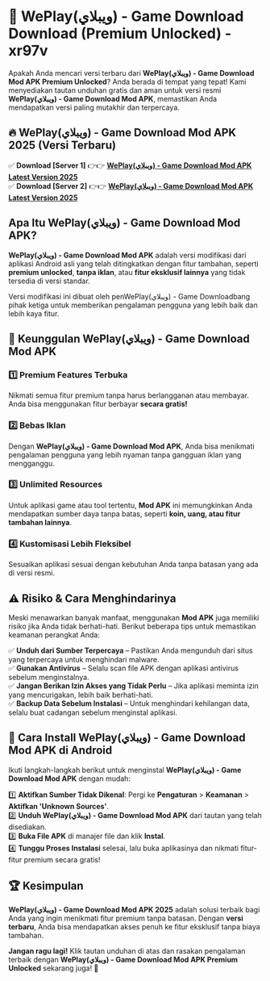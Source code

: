 # 🎯 WePlay(ويبلاي) - Game Download  Download (Premium Unlocked) -  xr97v

Apakah Anda mencari versi terbaru dari **WePlay(ويبلاي) - Game Download Mod APK Premium Unlocked**? Anda berada di tempat yang tepat! Kami menyediakan tautan unduhan gratis dan aman untuk versi resmi **WePlay(ويبلاي) - Game Download Mod APK**, memastikan Anda mendapatkan versi paling mutakhir dan terpercaya.

## 🔥 WePlay(ويبلاي) - Game Download Mod APK 2025 (Versi Terbaru)

✅ **Download [Server 1]** 👉👉 [**WePlay(ويبلاي) - Game Download Mod APK Latest Version 2025**](https://momento.my/?title=WePlay(ويبلاي)_-_Game_Download)  
✅ **Download [Server 2]** 👉👉 [**WePlay(ويبلاي) - Game Download Mod APK Latest Version 2025**](https://momento.my/?title=WePlay(ويبلاي)_-_Game_Download)  

## Apa Itu WePlay(ويبلاي) - Game Download Mod APK?

**WePlay(ويبلاي) - Game Download Mod APK** adalah versi modifikasi dari aplikasi Android asli yang telah ditingkatkan dengan fitur tambahan, seperti **premium unlocked**, **tanpa iklan**, atau **fitur eksklusif lainnya** yang tidak tersedia di versi standar.

Versi modifikasi ini dibuat oleh penWePlay(ويبلاي) - Game Downloadbang pihak ketiga untuk memberikan pengalaman pengguna yang lebih baik dan lebih kaya fitur.

## 🎯 Keunggulan WePlay(ويبلاي) - Game Download Mod APK

### 1️⃣ Premium Features Terbuka
Nikmati semua fitur premium tanpa harus berlangganan atau membayar. Anda bisa menggunakan fitur berbayar **secara gratis!**

### 2️⃣ Bebas Iklan
Dengan **WePlay(ويبلاي) - Game Download Mod APK**, Anda bisa menikmati pengalaman pengguna yang lebih nyaman tanpa gangguan iklan yang mengganggu.

### 3️⃣ Unlimited Resources
Untuk aplikasi game atau tool tertentu, **Mod APK** ini memungkinkan Anda mendapatkan sumber daya tanpa batas, seperti **koin, uang, atau fitur tambahan lainnya**.

### 4️⃣ Kustomisasi Lebih Fleksibel
Sesuaikan aplikasi sesuai dengan kebutuhan Anda tanpa batasan yang ada di versi resmi.

## ⚠️ Risiko & Cara Menghindarinya

Meski menawarkan banyak manfaat, menggunakan **Mod APK** juga memiliki risiko jika Anda tidak berhati-hati. Berikut beberapa tips untuk memastikan keamanan perangkat Anda:

✅ **Unduh dari Sumber Terpercaya** – Pastikan Anda mengunduh dari situs yang terpercaya untuk menghindari malware.  
✅ **Gunakan Antivirus** – Selalu scan file APK dengan aplikasi antivirus sebelum menginstalnya.  
✅ **Jangan Berikan Izin Akses yang Tidak Perlu** – Jika aplikasi meminta izin yang mencurigakan, lebih baik berhati-hati.  
✅ **Backup Data Sebelum Instalasi** – Untuk menghindari kehilangan data, selalu buat cadangan sebelum menginstal aplikasi.

## 📌 Cara Install WePlay(ويبلاي) - Game Download Mod APK di Android

Ikuti langkah-langkah berikut untuk menginstal **WePlay(ويبلاي) - Game Download Mod APK** dengan mudah:

1️⃣ **Aktifkan Sumber Tidak Dikenal**: Pergi ke **Pengaturan** > **Keamanan** > **Aktifkan 'Unknown Sources'**.  
2️⃣ **Unduh WePlay(ويبلاي) - Game Download Mod APK** dari tautan yang telah disediakan.  
3️⃣ **Buka File APK** di manajer file dan klik **Instal**.  
4️⃣ **Tunggu Proses Instalasi** selesai, lalu buka aplikasinya dan nikmati fitur-fitur premium secara gratis!

## 🏆 Kesimpulan

**WePlay(ويبلاي) - Game Download Mod APK 2025** adalah solusi terbaik bagi Anda yang ingin menikmati fitur premium tanpa batasan. Dengan **versi terbaru**, Anda bisa mendapatkan akses penuh ke fitur eksklusif tanpa biaya tambahan.

**Jangan ragu lagi!** Klik tautan unduhan di atas dan rasakan pengalaman terbaik dengan **WePlay(ويبلاي) - Game Download Mod APK Premium Unlocked** sekarang juga! 🚀
